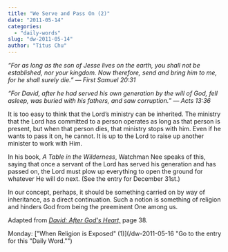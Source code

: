 ```yaml
---
title: "We Serve and Pass On (2)"
date: "2011-05-14"
categories: 
  - "daily-words"
slug: "dw-2011-05-14"
author: "Titus Chu"
---
```


_“For as long as the son of Jesse lives on the earth, you shall not be established, nor your kingdom. Now therefore, send and bring him to me, for he shall surely die.” — First Samuel 20:31_

_“For David, after he had served his own generation by the will of God, fell asleep, was buried with his fathers, and saw corruption.” — Acts 13:36_

It is too easy to think that the Lord’s ministry can be inherited. The ministry that the Lord has committed to a person operates as long as that person is present, but when that person dies, that ministry stops with him. Even if he wants to pass it on, he cannot. It is up to the Lord to raise up another minister to work with Him.

In his book, _A Table in the Wilderness_, Watchman Nee speaks of this, saying that once a servant of the Lord has served his generation and has passed on, the Lord must plow up everything to open the ground for whatever He will do next. (See the entry for December 31st.)

In our concept, perhaps, it should be something carried on by way of inheritance, as a direct continuation. Such a notion is something of religion and hinders God from being the preeminent One among us.

Adapted from _[David: After God's Heart,](/book-david "Go to the listing for this book.")_ page 38.

Monday: ["When Religion is Exposed" (1)](/dw-2011-05-16 "Go to the entry for this "Daily Word."")
